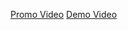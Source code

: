 [Promo Video](https://drive.google.com/file/d/1qUlrmp3GfEVpm04fD62l2BHMlOL5aJeI/view)
[Demo Video](https://drive.google.com/file/d/161riXnAjs6Gatq_v9aZYJGH-QDEKNjRi/view)
